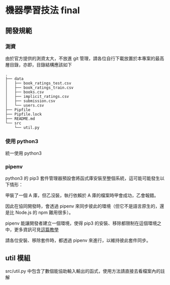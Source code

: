 # 機器學習技法 final

## 開發規範

### 測資

由於官方提供的測資太大，不放進 git 管理，請各位自行下載放置於本專案的最高層目錄，亦即，目錄結構應該如下
```
.
├── data
│   ├── book_ratings_test.csv
│   ├── book_ratings_train.csv
│   ├── books.csv
│   ├── implicit_ratings.csv
│   ├── submission.csv
│   └── users.csv
├── Pipfile
├── Pipfile.lock
├── README.md
└── src
    └── util.py
```

### 使用 python3

統一使用 python3

### pipenv

python3 的 pip3 套件管理器預設會將函式庫安裝至整個系統，這可能可能發生以下情形：

甲裝了一個 A 庫，但乙沒裝，執行依賴於 A 庫的檔案時甲會成功，乙會報錯。

因此在協同開發時，會透過 pipenv 來同步彼此的環境（但它不是語言原生的，還是比 Node.js 的 npm 難用很多）。

pipenv 能讓開發者建立一個環境，使得 pip3 的安裝、移除都限制在這個環境之中，更多資訊可見[這篇教學](https://medium.com/@chihsuan/pipenv-%E6%9B%B4%E7%B0%A1%E5%96%AE-%E6%9B%B4%E5%BF%AB%E9%80%9F%E7%9A%84-python-%E5%A5%97%E4%BB%B6%E7%AE%A1%E7%90%86%E5%B7%A5%E5%85%B7-135a47e504f4)

請各位安裝、移除套件時，都透過 pipenv 來進行，以維持彼此套件同步。

## util 模組

src/util.py 中包含了數個能協助輸入輸出的函式，使用方法請直接去看檔案內的註解

